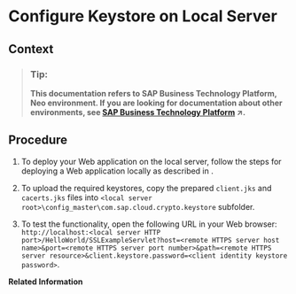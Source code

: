 <!-- loioa0fa9971cf214775ad27343017f72cbc -->

# Configure Keystore on Local Server



## Context

> ### Tip:  
> **This documentation refers to SAP Business Technology Platform, Neo environment. If you are looking for documentation about other environments, see [SAP Business Technology Platform](https://help.sap.com/viewer/65de2977205c403bbc107264b8eccf4b/Cloud/en-US/6a2c1ab5a31b4ed9a2ce17a5329e1dd8.html "SAP Business Technology Platform (SAP BTP) is an integrated offering comprised of four technology portfolios: database and data management, application development and integration, analytics, and intelligent technologies. The platform offers users the ability to turn data into business value, compose end-to-end business processes, and build and extend SAP applications quickly.") :arrow_upper_right:.**



<a name="loioa0fa9971cf214775ad27343017f72cbc__steps_frg_nq1_xj"/>

## Procedure

1.  To deploy your Web application on the local server, follow the steps for deploying a Web application locally as described in .

2.  To upload the required keystores, copy the prepared `client.jks` and `cacerts.jks` files into `<local server root>\config_master\com.sap.cloud.crypto.keystore` subfolder.

3.  To test the functionality, open the following URL in your Web browser: `http://localhost:<local server HTTP port>/HelloWorld/SSLExampleServlet?host=<remote HTTPS server host name>&port=<remote HTTPS server port number>&path=<remote HTTPS server resource>&client.keystore.password=<client identity keystore password>`.


**Related Information**  




